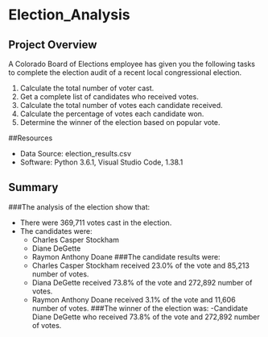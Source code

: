 # Election_Analysis

## Project Overview
A Colorado Board of Elections employee has given you the following tasks to complete the election audit of a recent local congressional election.

1. Calculate the total number of voter cast.
2. Get a complete list of candidates who received votes.
3. Calculate the total number of votes each candidate received.
4. Calculate the percentage of votes each candidate won.
5. Determine the winner of the election based on popular vote.

##Resources
- Data Source: election_results.csv
- Software: Python 3.6.1, Visual Studio Code, 1.38.1

## Summary
###The analysis of the election show that:
- There were 369,711 votes cast in the election.
- The candidates were:
  - Charles Casper Stockham
  - Diane DeGette
  - Raymon Anthony Doane
###The candidate results were:
  - Charles Casper Stockham received 23.0% of the vote and 85,213 number of votes.
  - Diana DeGette received 73.8% of the vote and 272,892 number of votes.
  - Raymon Anthony Doane received 3.1% of the vote and 11,606 number of votes.
###The winner of the election was:
  -Candidate Diane DeGette who received 73.8% of the vote and 272,892 number of votes.
